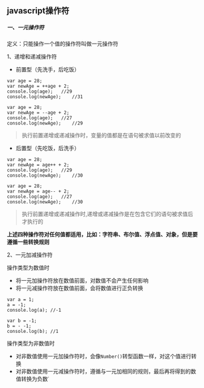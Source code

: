 ## javascript操作符

##### 一、一元操作符

定义：只能操作一个值的操作符叫做一元操作符

1、递增和递减操作符
* 前置型（先洗手，后吃饭）



```
var age = 28;
var newAge = ++age + 2;
console.log(age);	//29
console.log(newAge);	//31

var age = 28;
var newAge = --age + 2;
console.log(age);	//27
console.log(newAge);	//29

```
>执行前置递增或递减操作时，变量的值都是在语句被求值以前改变的

* 后置型（先吃饭，后洗手）



```
var age = 28;
var newAge = age++ + 2;
console.log(age);	//29
console.log(newAge);	//30

var age = 28;
var newAge = age-- + 2;
console.log(age);	//27
console.log(newAge);	//30
```
>执行前置递增或递减操作时,递增或递减操作是在包含它们的语句被求值后才执行的

<b>上述四种操作符对任何值都适用，比如：字符串、布尔值、浮点值、对象，但是要遵循一些转换规则</b>

2、一元加减操作符

操作类型为数值时

* 将一元加操作符放在数值前面，对数值不会产生任何影响
* 将一元减操作符放在数值前面，会将数值进行正负转换



```
var a = 1;
a = -1;
console.log(a);	//-1

var b = -1;
b = - -1;
console.log(b);	//1
```

操作类型为非数值时

* 对非数值使用一元加操作符时，会像`Number()`转型函数一样，对这个值进行转换
* 对非数值使用一元减操作符时，遵循与一元加相同的规则，最后再将得到的数值转换为负数˙